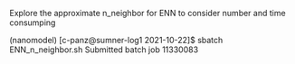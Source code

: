 Explore the approximate n_neighbor for ENN to consider number and time consumping

(nanomodel) [c-panz@sumner-log1 2021-10-22]$ sbatch ENN_n_neighbor.sh
Submitted batch job 11330083